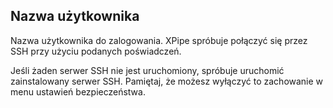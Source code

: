 ## Nazwa użytkownika

Nazwa użytkownika do zalogowania. XPipe spróbuje połączyć się przez SSH przy użyciu podanych poświadczeń.

Jeśli żaden serwer SSH nie jest uruchomiony, spróbuje uruchomić zainstalowany serwer SSH. Pamiętaj, że możesz wyłączyć to zachowanie w menu ustawień bezpieczeństwa.

